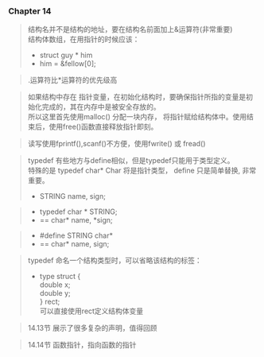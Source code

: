 ###  Chapter 14

> 结构名并不是结构的地址，要在结构名前面加上&运算符(非常重要)  
> 结构体数组，在用指针的时候应该：  
> - struct guy * him  
> - him = &fellow[0];    

> .运算符比*运算符的优先级高    

> 如果结构中存在 指针变量，在初始化结构时，要确保指针所指的变量是初始化完成的，其在内存中是被安全存放的。  
> 所以这里首先使用malloc() 分配一块内存， 将指针赋给结构体中。使用结束后，使用free()函数直接释放指针即刻。  

> 读写使用fprintf(),scanf()不方便，使用fwrite() 或 fread()  

> typedef 有些地方与define相似，但是typedef只能用于类型定义。  
> 特殊的是 typedef char* Char 将是指针类型， define 只是简单替换, 非常重要。
> - STRING name, sign;

> - typedef char * STRING;  
> - == char* name, *sign;  

> - #define STRING char*
> - == char* name, sign;  

> typedef 命名一个结构类型时，可以省略该结构的标签：
> - type struct {  
    double x;  
    double y;  
    } rect;  
> 可以直接使用rect定义结构体变量   

> 14.13节 展示了很多复杂的声明，值得回顾  

> 14.14节 函数指针，指向函数的指针